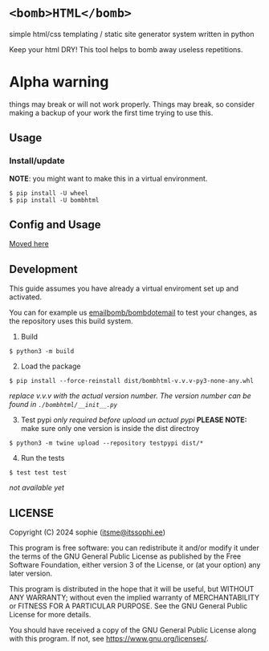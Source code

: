 # `<bomb>HTML</bomb>`

simple html/css templating / static site generator system written in python

Keep your html DRY! This tool helps to bomb away useless repetitions.

# Alpha warning

things may break or will not work properly. Things may break, so consider making a backup of your work the first time trying to use this.

## Usage

### Install/update

**NOTE**: you might want to make this in a virtual environment.
```shell
$ pip install -U wheel
$ pip install -U bombhtml
```

## Config and Usage

[Moved here](https://codeberg.org/emailbomb/bombhtml/src/branch/main/CONFIGURING.md)

## Development

This guide assumes you have already a virtual enviroment set up and activated.

You can for example us [emailbomb/bombdotemail](https://codeberg.org/emailbomb/bombdotemail) to test your changes, as the repository uses this build system.

1. Build
```shell
$ python3 -m build
```

2. Load the package
```shell
$ pip install --force-reinstall dist/bombhtml-v.v.v-py3-none-any.whl
```
*replace v.v.v with the actual version number. The version number can be found in `./bombhtml/__init__.py`*

3. Test pypi *only required before upload un actual pypi* **PLEASE NOTE:** make sure only one version is inside the dist directroy
```shell
$ python3 -m twine upload --repository testpypi dist/*
```

4. Run the tests
```shell
$ test test test
``` 
*not available yet*

## LICENSE

Copyright (C) 2024  sophie (itsme@itssophi.ee)

This program is free software: you can redistribute it and/or modify
it under the terms of the GNU General Public License as published by
the Free Software Foundation, either version 3 of the License, or
(at your option) any later version.

This program is distributed in the hope that it will be useful,
but WITHOUT ANY WARRANTY; without even the implied warranty of
MERCHANTABILITY or FITNESS FOR A PARTICULAR PURPOSE.  See the
GNU General Public License for more details.

You should have received a copy of the GNU General Public License
along with this program.  If not, see <https://www.gnu.org/licenses/>.
